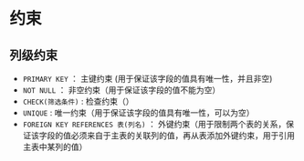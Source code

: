 # 约束

## 列级约束

* `PRIMARY KEY` ： 主键约束 (用于保证该字段的值具有唯一性，并且非空)
* `NOT NULL` ： 非空约束（用于保证该字段的值不能为空）
* `CHECK(筛选条件)` : 检查约束（）
* `UNIQUE` : 唯一约束（用于保证该字段的值具有唯一性，可以为空）
* `FOREIGN KEY REFERENCES 表(列名)` ： 外键约束（用于限制两个表的关系，保证该字段的值必须来自于主表的关联列的值，再从表添加外键约束，用于引用主表中某列的值）